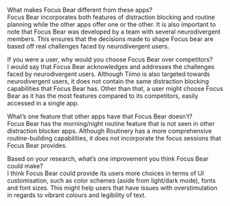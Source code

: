 What makes Focus Bear different from these apps?\
Focus Bear incorporates both features of distraction blocking and routine planning while the other apps offer one or the other. It is also important to note that Focus Bear was developed by a team with several neurodivergent members. This ensures that the decisions made to shape Focus bear are based off real challenges faced by neurodivergent users.

If you were a user, why would you choose Focus Bear over competitors?\
I would say that Focus Bear acknowledges and addresses the challenges faced by neurodivergent users. Although Tiimo is also targeted towards neurodivergent users, it does not contain the same distraction blocking capabilities that Focus Bear has. Other than that, a user might choose Focus Bear as it has the most features compared to its competitors, easily accessed in a single app.

What’s one feature that other apps have that Focus Bear doesn’t?\
Focus Bear has the morning/night routine feature that is not seen in other distraction blocker apps. Although Routinery has a more comprehensive routine-building capabilities, it does not incorporate the focus sessions that Focus Bear provides. 

Based on your research, what’s one improvement you think Focus Bear could make?\
I think Focus Bear could provide its users more choices in terms of UI customisation, such as color schemes (aside from light/dark mode), fonts and font sizes. This might help users that have issues with overstimulation in regards to vibrant colours and legibility of text.

